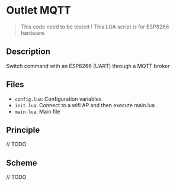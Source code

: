 # Outlet MQTT

> This code need to be tested !
> This LUA script is for ESP8266 hardware.

## Description

Switch command with an ESP8266 (UART) through a MQTT broker

## Files

* ``config.lua``: Configuration variables
* ``init.lua``: Connect to a wifi AP and then execute main.lua
* ``main.lua``: Main file

## Principle

// TODO

## Scheme

// TODO
